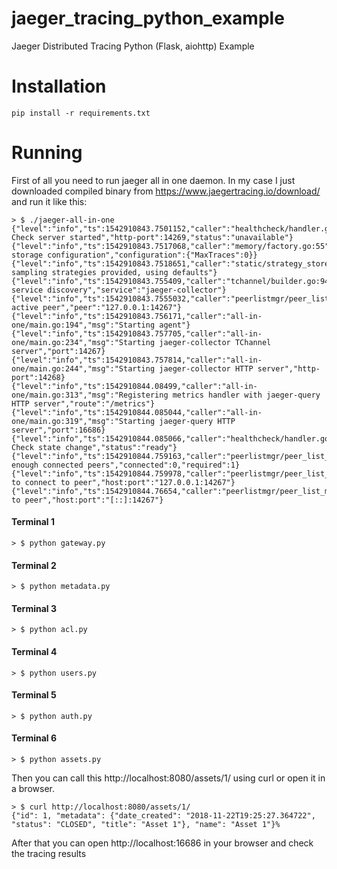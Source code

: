 # jaeger_tracing_python_example
Jaeger Distributed Tracing Python (Flask, aiohttp) Example


# Installation

    pip install -r requirements.txt


# Running

First of all you need to run jaeger all in one daemon. In my case I just downloaded compiled binary from https://www.jaegertracing.io/download/ and run it like this:

    > $ ./jaeger-all-in-one
    {"level":"info","ts":1542910843.7501152,"caller":"healthcheck/handler.go:99","msg":"Health Check server started","http-port":14269,"status":"unavailable"}
    {"level":"info","ts":1542910843.7517068,"caller":"memory/factory.go:55","msg":"Memory storage configuration","configuration":{"MaxTraces":0}}
    {"level":"info","ts":1542910843.7518651,"caller":"static/strategy_store.go:77","msg":"No sampling strategies provided, using defaults"}
    {"level":"info","ts":1542910843.755409,"caller":"tchannel/builder.go:94","msg":"Enabling service discovery","service":"jaeger-collector"}
    {"level":"info","ts":1542910843.7555032,"caller":"peerlistmgr/peer_list_mgr.go:111","msg":"Registering active peer","peer":"127.0.0.1:14267"}
    {"level":"info","ts":1542910843.756171,"caller":"all-in-one/main.go:194","msg":"Starting agent"}
    {"level":"info","ts":1542910843.757705,"caller":"all-in-one/main.go:234","msg":"Starting jaeger-collector TChannel server","port":14267}
    {"level":"info","ts":1542910843.757814,"caller":"all-in-one/main.go:244","msg":"Starting jaeger-collector HTTP server","http-port":14268}
    {"level":"info","ts":1542910844.08499,"caller":"all-in-one/main.go:313","msg":"Registering metrics handler with jaeger-query HTTP server","route":"/metrics"}
    {"level":"info","ts":1542910844.085044,"caller":"all-in-one/main.go:319","msg":"Starting jaeger-query HTTP server","port":16686}
    {"level":"info","ts":1542910844.085066,"caller":"healthcheck/handler.go:133","msg":"Health Check state change","status":"ready"}
    {"level":"info","ts":1542910844.759163,"caller":"peerlistmgr/peer_list_mgr.go:157","msg":"Not enough connected peers","connected":0,"required":1}
    {"level":"info","ts":1542910844.759978,"caller":"peerlistmgr/peer_list_mgr.go:166","msg":"Trying to connect to peer","host:port":"127.0.0.1:14267"}
    {"level":"info","ts":1542910844.76654,"caller":"peerlistmgr/peer_list_mgr.go:176","msg":"Connected to peer","host:port":"[::]:14267"}

#### Terminal 1
    > $ python gateway.py

#### Terminal 2
    > $ python metadata.py

#### Terminal 3
    > $ python acl.py

#### Terminal 4
    > $ python users.py

#### Terminal 5
    > $ python auth.py

#### Terminal 6
    > $ python assets.py


Then you can call this http://localhost:8080/assets/1/ using curl or open it in a browser.

    > $ curl http://localhost:8080/assets/1/
    {"id": 1, "metadata": {"date_created": "2018-11-22T19:25:27.364722", "status": "CLOSED", "title": "Asset 1"}, "name": "Asset 1"}%

After that you can open http://localhost:16686 in your browser and check the tracing results